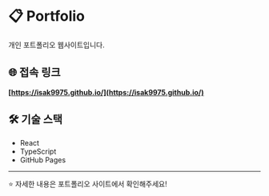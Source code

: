 # 📋 Portfolio

개인 포트폴리오 웹사이트입니다.

## 🌐 접속 링크
**[https://isak9975.github.io/](https://isak9975.github.io/)**

## 🛠️ 기술 스택
- React
- TypeScript  
- GitHub Pages

---
⭐ 자세한 내용은 포트폴리오 사이트에서 확인해주세요!
